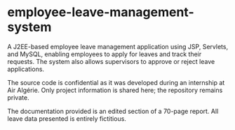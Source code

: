 # employee-leave-management-system
A J2EE-based employee leave management application using JSP, Servlets, and MySQL, enabling employees to apply for leaves and track their requests. The system also allows supervisors to approve or reject leave applications.

The source code is confidential as it was developed during an internship at Air Algérie. Only project information is shared here; the repository remains private.

The documentation provided is an edited section of a 70-page report. All leave data presented is entirely fictitious.









